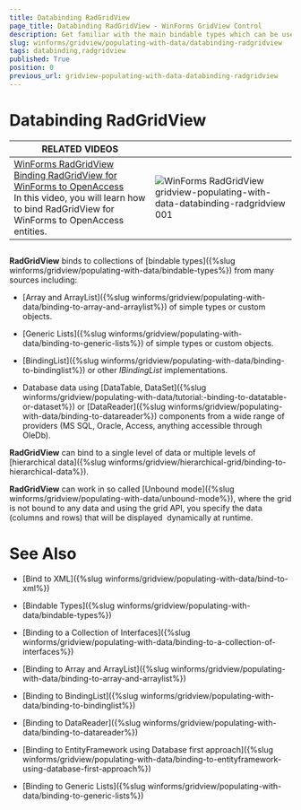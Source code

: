 ```yaml
---
title: Databinding RadGridView
page_title: Databinding RadGridView - WinForms GridView Control
description: Get familiar with the main bindable types which can be used as data source for WinForms GridView. 
slug: winforms/gridview/populating-with-data/databinding-radgridview
tags: databinding,radgridview
published: True
position: 0
previous_url: gridview-populating-with-data-databinding-radgridview
---
```


# Databinding RadGridView

| RELATED VIDEOS |  |
| ------ | ------ |
|[WinForms RadGridView Binding RadGridView for WinForms to OpenAccess](http://tv.telerik.com/watch/winforms/binding-radgridview-for-winforms-to-openaccess)<br>In this video, you will learn how to bind RadGridView for WinForms to OpenAccess entities.|![WinForms RadGridView gridview-populating-with-data-databinding-radgridview 001](images/gridview-populating-with-data-databinding-radgridview001.png)|

## 

**RadGridView** binds to collections of [bindable types]({%slug winforms/gridview/populating-with-data/bindable-types%}) from many sources including:

* [Array and ArrayList]({%slug winforms/gridview/populating-with-data/binding-to-array-and-arraylist%}) of simple types or custom objects.

* [Generic Lists]({%slug winforms/gridview/populating-with-data/binding-to-generic-lists%}) of simple types or custom objects.

* [BindingList]({%slug winforms/gridview/populating-with-data/binding-to-bindinglist%}) or other *IBindingList* implementations.

* Database data using [DataTable, DataSet]({%slug winforms/gridview/populating-with-data/tutorial:-binding-to-datatable-or-dataset%}) or [DataReader]({%slug winforms/gridview/populating-with-data/binding-to-datareader%}) components from a wide range of providers (MS SQL, Oracle, Access, anything accessible through OleDb).

**RadGridView** can bind to a single level of data or multiple levels of [hierarchical data]({%slug winforms/gridview/hierarchical-grid/binding-to-hierarchical-data%}). 

**RadGridView** can work in so called [Unbound mode]({%slug winforms/gridview/populating-with-data/unbound-mode%}), where the grid is not bound to any data and using the grid API, you specify the data (columns and rows) that will be displayed  dynamically at runtime. 
# See Also
* [Bind to XML]({%slug winforms/gridview/populating-with-data/bind-to-xml%})

* [Bindable Types]({%slug winforms/gridview/populating-with-data/bindable-types%})

* [Binding to a Collection of Interfaces]({%slug winforms/gridview/populating-with-data/binding-to-a-collection-of-interfaces%})

* [Binding to Array and ArrayList]({%slug winforms/gridview/populating-with-data/binding-to-array-and-arraylist%})

* [Binding to BindingList]({%slug winforms/gridview/populating-with-data/binding-to-bindinglist%})

* [Binding to DataReader]({%slug winforms/gridview/populating-with-data/binding-to-datareader%})

* [Binding to EntityFramework using Database first approach]({%slug winforms/gridview/populating-with-data/binding-to-entityframework-using-database-first-approach%})

* [Binding to Generic Lists]({%slug winforms/gridview/populating-with-data/binding-to-generic-lists%})


